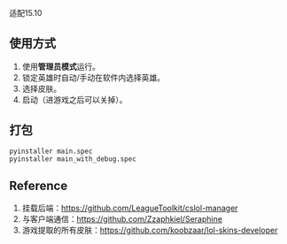 适配15.10

## 使用方式

1. 使用**管理员模式**运行。
2. 锁定英雄时自动/手动在软件内选择英雄。
3. 选择皮肤。
4. 启动（进游戏之后可以关掉）。

## 打包

```shell
pyinstaller main.spec
pyinstaller main_with_debug.spec
```

## Reference

1. 挂载后端：https://github.com/LeagueToolkit/cslol-manager
2. 与客户端通信：https://github.com/Zzaphkiel/Seraphine
3. 游戏提取的所有皮肤：https://github.com/koobzaar/lol-skins-developer
